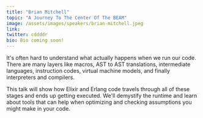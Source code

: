 ```yaml
---
title: "Brian Mitchell"
topic: "A Journey To The Center Of The BEAM"
image: /assets/images/speakers/brian-mitchell.jpeg
link:
twitter: cddddr
bio: Bio coming soon!
---
```

It's often hard to understand what actually happens when we run our code. There are many layers like macros, AST to AST translations, intermediate languages, instruction codes, virtual machine models, and finally interpreters and compilers.

This talk will show how Elixir and Erlang code travels through all of these stages and ends up getting executed. We'll demystify the runtime and learn about tools that can help when optimizing and checking assumptions you might make in your code.
